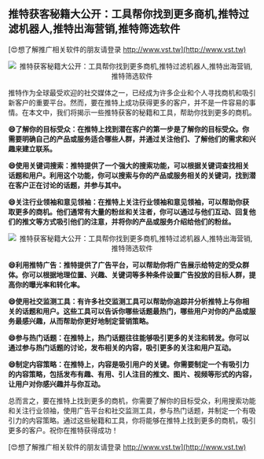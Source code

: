 ## **推特获客秘籍大公开：工具帮你找到更多商机,推特过滤机器人,推特出海营销,推特筛选软件**

[😍想了解推广相关软件的朋友请登录 http://www.vst.tw](http://www.vst.tw)

 <center><img src="https://vst.tw/MP4/tuiguang/png/3.png" alt="推特获客秘籍大公开：工具帮你找到更多商机,推特过滤机器人,推特出海营销,推特筛选软件"></center>

推特作为全球最受欢迎的社交媒体之一，已经成为许多企业和个人寻找商机和吸引新客户的重要平台。然而，要在推特上成功获得更多的客户，并不是一件容易的事情。在本文中，我们将揭示一些推特获客的秘籍和工具，帮助你找到更多的商机。

**😄了解你的目标受众：在推特上找到潜在客户的第一步是了解你的目标受众。你需要明确自己的产品或服务适合哪些人群，并通过关注他们、了解他们的需求和兴趣来建立联系。**

**😄使用关键词搜索：推特提供了一个强大的搜索功能，可以根据关键词查找相关话题和用户。利用这个功能，你可以搜索与你的产品或服务相关的关键词，找到潜在客户正在讨论的话题，并参与其中。**

**😄关注行业领袖和意见领袖：在推特上关注行业领袖和意见领袖，可以帮助你获取更多的商机。他们通常有大量的粉丝和关注者，你可以通过与他们互动、回复他们的推文等方式吸引他们的注意，并将你的产品或服务介绍给他们的粉丝。**

 <center><img src="https://vst.tw/MP4/tuiguang/png/1.png" alt="推特获客秘籍大公开：工具帮你找到更多商机,推特过滤机器人,推特出海营销,推特筛选软件"></center>

**😄利用推特广告：推特提供了广告平台，可以帮助你将广告展示给特定的受众群体。你可以根据地理位置、兴趣、关键词等多种条件设置广告投放的目标人群，提高你的曝光率和转化率。**

**😄使用社交监测工具：有许多社交监测工具可以帮助你追踪并分析推特上与你相关的话题和用户。这些工具可以告诉你哪些话题最热门，哪些用户对你的产品或服务最感兴趣，从而帮助你更好地制定营销策略。**

**😄参与热门话题：在推特上，热门话题往往能够吸引更多的关注和转发。你可以通过参与热门话题的讨论，发布相关的内容，吸引更多的关注和用户互动。**

**😄制定内容策略：在推特上，内容是吸引用户的关键。你需要制定一个有吸引力的内容策略，包括发布有趣、有用、引人注目的推文、图片、视频等形式的内容，让用户对你感兴趣并与你互动。**

总而言之，要在推特上找到更多的商机，你需要了解你的目标受众，利用搜索功能和关注行业领袖，使用广告平台和社交监测工具，参与热门话题，并制定一个有吸引力的内容策略。通过这些秘籍和工具，你将能够在推特上找到更多的商机，吸引更多的客户。祝你在推特获得成功！

[😍想了解推广相关软件的朋友请登录 http://www.vst.tw](http://www.vst.tw)



